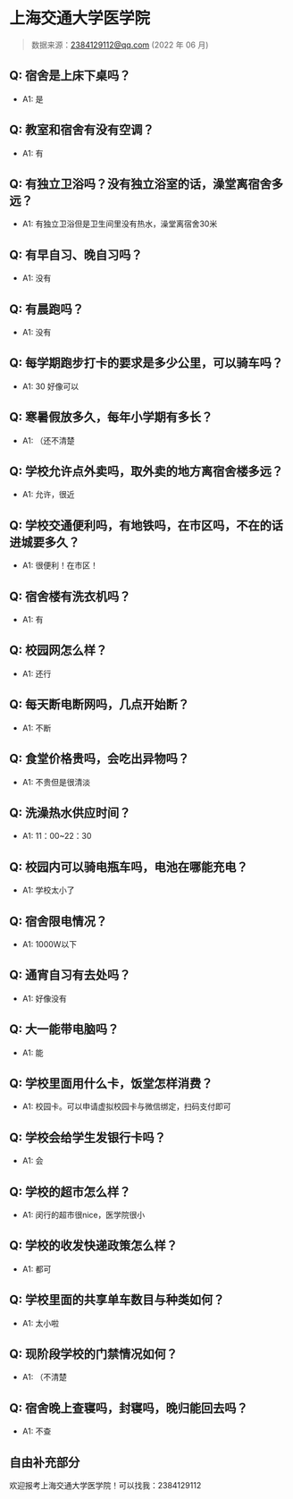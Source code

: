 # 上海交通大学医学院

> 数据来源：2384129112@qq.com (2022 年 06 月)

## Q: 宿舍是上床下桌吗？

- A1: 是

## Q: 教室和宿舍有没有空调？

- A1: 有

## Q: 有独立卫浴吗？没有独立浴室的话，澡堂离宿舍多远？

- A1: 有独立卫浴但是卫生间里没有热水，澡堂离宿舍30米

## Q: 有早自习、晚自习吗？

- A1: 没有

## Q: 有晨跑吗？

- A1: 没有

## Q: 每学期跑步打卡的要求是多少公里，可以骑车吗？

- A1: 30 好像可以

## Q: 寒暑假放多久，每年小学期有多长？

- A1: （还不清楚

## Q: 学校允许点外卖吗，取外卖的地方离宿舍楼多远？

- A1: 允许，很近

## Q: 学校交通便利吗，有地铁吗，在市区吗，不在的话进城要多久？

- A1: 很便利！在市区！

## Q: 宿舍楼有洗衣机吗？

- A1: 有

## Q: 校园网怎么样？

- A1: 还行

## Q: 每天断电断网吗，几点开始断？

- A1: 不断

## Q: 食堂价格贵吗，会吃出异物吗？

- A1: 不贵但是很清淡

## Q: 洗澡热水供应时间？

- A1: 11：00\~22：30

## Q: 校园内可以骑电瓶车吗，电池在哪能充电？

- A1: 学校太小了

## Q: 宿舍限电情况？

- A1: 1000W以下

## Q: 通宵自习有去处吗？

- A1: 好像没有

## Q: 大一能带电脑吗？

- A1: 能

## Q: 学校里面用什么卡，饭堂怎样消费？

- A1: 校园卡。可以申请虚拟校园卡与微信绑定，扫码支付即可

## Q: 学校会给学生发银行卡吗？

- A1: 会

## Q: 学校的超市怎么样？

- A1: 闵行的超市很nice，医学院很小

## Q: 学校的收发快递政策怎么样？

- A1: 都可

## Q: 学校里面的共享单车数目与种类如何？

- A1: 太小啦

## Q: 现阶段学校的门禁情况如何？

- A1: （不清楚

## Q: 宿舍晚上查寝吗，封寝吗，晚归能回去吗？

- A1: 不查

## 自由补充部分

欢迎报考上海交通大学医学院！可以找我：2384129112